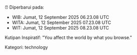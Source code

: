⏰ Diperbarui pada:
- WIB: Jumat, 12 September 2025 06.23.08 UTC
- WITA: Jumat, 12 September 2025 07.23.08 UTC
- WIT: Jumat, 12 September 2025 08.23.08 UTC

Kutipan Inspiratif:
"You affect the world by what you browse."


Kategori: technology

